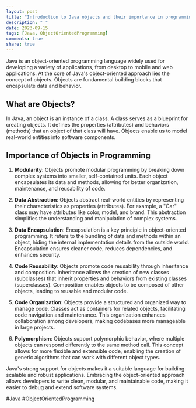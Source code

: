 ```yaml
---
layout: post
title: "Introduction to Java objects and their importance in programming"
description: " "
date: 2023-09-15
tags: [Java, ObjectOrientedProgramming]
comments: true
share: true
---
```


Java is an object-oriented programming language widely used for developing a variety of applications, from desktop to mobile and web applications. At the core of Java's object-oriented approach lies the concept of objects. Objects are fundamental building blocks that encapsulate data and behavior.

## What are Objects?

In Java, an object is an instance of a class. A class serves as a blueprint for creating objects. It defines the properties (attributes) and behaviors (methods) that an object of that class will have. Objects enable us to model real-world entities into software components.

## Importance of Objects in Programming

1. **Modularity**: Objects promote modular programming by breaking down complex systems into smaller, self-contained units. Each object encapsulates its data and methods, allowing for better organization, maintenance, and reusability of code.

2. **Data Abstraction**: Objects abstract real-world entities by representing their characteristics as properties (attributes). For example, a "Car" class may have attributes like color, model, and brand. This abstraction simplifies the understanding and manipulation of complex systems.

3. **Data Encapsulation**: Encapsulation is a key principle in object-oriented programming. It refers to the bundling of data and methods within an object, hiding the internal implementation details from the outside world. Encapsulation ensures cleaner code, reduces dependencies, and enhances security.

4. **Code Reusability**: Objects promote code reusability through inheritance and composition. Inheritance allows the creation of new classes (subclasses) that inherit properties and behaviors from existing classes (superclasses). Composition enables objects to be composed of other objects, leading to reusable and modular code.

5. **Code Organization**: Objects provide a structured and organized way to manage code. Classes act as containers for related objects, facilitating code navigation and maintenance. This organization enhances collaboration among developers, making codebases more manageable in large projects.

6. **Polymorphism**: Objects support polymorphic behavior, where multiple objects can respond differently to the same method call. This concept allows for more flexible and extensible code, enabling the creation of generic algorithms that can work with different object types.

Java's strong support for objects makes it a suitable language for building scalable and robust applications. Embracing the object-oriented approach allows developers to write clean, modular, and maintainable code, making it easier to debug and extend software systems.

#Java #ObjectOrientedProgramming
